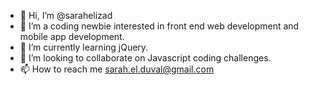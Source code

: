 - 👋 Hi, I’m @sarahelizad
- 👀 I’m a coding newbie interested in front end web development and mobile app development.
- 🌱 I’m currently learning jQuery.
- 💞️ I’m looking to collaborate on Javascript coding challenges.
- 📫 How to reach me sarah.el.duval@gmail.com

<!---
sarahelizad/sarahelizad is a ✨ special ✨ repository because its `README.md` (this file) appears on your GitHub profile.
You can click the Preview link to take a look at your changes.
--->
